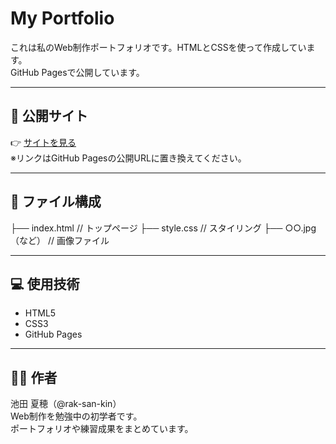 # My Portfolio

これは私のWeb制作ポートフォリオです。HTMLとCSSを使って作成しています。  
GitHub Pagesで公開しています。

---

## 🔗 公開サイト

👉 [サイトを見る](https://ユーザー名.github.io/リポジトリ名/)  
※リンクはGitHub Pagesの公開URLに置き換えてください。

---

## 📁 ファイル構成
├── index.html // トップページ
├── style.css // スタイリング
├── ○○.jpg（など） // 画像ファイル

---

## 💻 使用技術

- HTML5
- CSS3
- GitHub Pages

---

## 🧑‍💻 作者

池田 夏穂（@rak-san-kin）  
Web制作を勉強中の初学者です。  
ポートフォリオや練習成果をまとめています。
